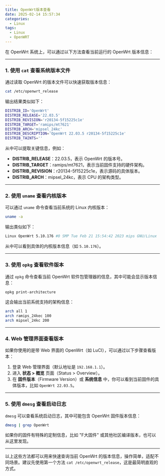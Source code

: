 ```yaml
---
title: OpenWrt版本查看
date: 2025-02-14 15:57:34
categories:
  - Linux
tags:
  - Linux
  - OpenWRT
---
```

在 OpenWrt 系统上，可以通过以下方法查看当前运行的 OpenWrt 版本信息：

---

### 1. 使用 `cat` 查看系统版本文件
通过读取 OpenWrt 的版本文件可以快速获取版本信息：

```bash
cat /etc/openwrt_release
```

输出结果类似如下：
```bash
DISTRIB_ID='OpenWrt'
DISTRIB_RELEASE='22.03.5'
DISTRIB_REVISION='r20134-5f15225c1e'
DISTRIB_TARGET='ramips/mt7621'
DISTRIB_ARCH='mipsel_24kc'
DISTRIB_DESCRIPTION='OpenWrt 22.03.5 r20134-5f15225c1e'
DISTRIB_TAINTS=''
```

从中可以提取关键信息，例如：
- **DISTRIB_RELEASE**：22.03.5，表示 OpenWrt 的版本号。
- **DISTRIB_TARGET**：ramips/mt7621，表示当前固件支持的硬件架构。
- **DISTRIB_REVISION**：r20134-5f15225c1e，表示源码的具体版本。
- **DISTRIB_ARCH**：mipsel_24kc，表示 CPU 的架构类型。

---

### 2. 使用 `uname` 查看内核版本
可以通过 `uname` 命令查看当前系统的 Linux 内核版本：

```bash
uname -a
```

输出类似如下：
```bash
Linux OpenWrt 5.10.176 #0 SMP Tue Feb 21 15:54:42 2023 mips GNU/Linux
```

从中可以看到具体的内核版本信息（如 `5.10.176`）。

---

### 3. 使用 `opkg` 查看软件版本
通过 `opkg` 命令查看当前 OpenWrt 软件包管理器的信息，其中可能会显示版本信息：

```bash
opkg print-architecture
```

这会输出当前系统支持的架构信息：

```bash
arch all 1
arch ramips_24kec 100
arch mipsel_24kc 200
```

---

### 4. Web 管理界面查看版本
如果你使用的是带 Web 界面的 OpenWrt（如 LuCI），可以通过以下步骤查看版本：
1. 登录 Web 管理界面（默认地址是 `192.168.1.1`）。
2. 进入 **状态 > 概览** 页面（Status > Overview）。
3. 在 **固件版本**（Firmware Version）或 **系统信息** 中，你可以看到当前固件的具体版本，比如 `OpenWrt 22.03.5`。

---

### 5. 使用 `dmesg` 查看启动日志
`dmesg` 可以查看系统启动日志，其中可能包含 OpenWrt 固件版本信息：

```bash
dmesg | grep OpenWrt
```

如果你的固件有特殊的定制信息，比如 "F大固件" 或其他社区编译版本，也可以从这里发现。

---

以上这些方法都可以用来快速查询当前 OpenWrt 的版本信息，操作简单，适配不同场景。建议先使用第一个方法 `cat /etc/openwrt_release`，这是最简明直观的方式。
